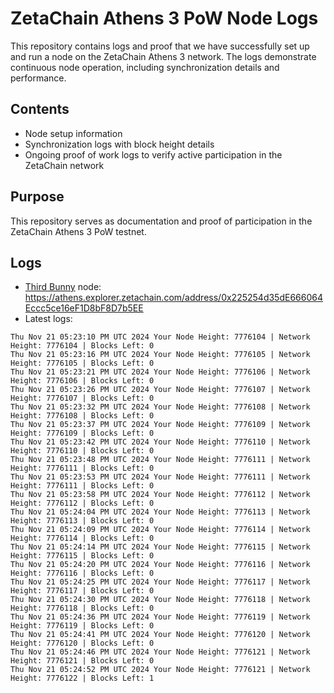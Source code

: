 # ZetaChain Athens 3 PoW Node Logs
This repository contains logs and proof that we have successfully set up and run a node on the ZetaChain Athens 3 network. The logs demonstrate continuous node operation, including synchronization details and performance.

## Contents
- Node setup information
- Synchronization logs with block height details
- Ongoing proof of work logs to verify active participation in the ZetaChain network

## Purpose
This repository serves as documentation and proof of participation in the ZetaChain Athens 3 PoW testnet.

## Logs

- [Third Bunny](https://thirdbunny.xyz/) node: https://athens.explorer.zetachain.com/address/0x225254d35dE666064Eccc5ce16eF1D8bF8D7b5EE
- Latest logs:
```
Thu Nov 21 05:23:10 PM UTC 2024 Your Node Height: 7776104 | Network Height: 7776104 | Blocks Left: 0
Thu Nov 21 05:23:16 PM UTC 2024 Your Node Height: 7776105 | Network Height: 7776105 | Blocks Left: 0
Thu Nov 21 05:23:21 PM UTC 2024 Your Node Height: 7776106 | Network Height: 7776106 | Blocks Left: 0
Thu Nov 21 05:23:26 PM UTC 2024 Your Node Height: 7776107 | Network Height: 7776107 | Blocks Left: 0
Thu Nov 21 05:23:32 PM UTC 2024 Your Node Height: 7776108 | Network Height: 7776108 | Blocks Left: 0
Thu Nov 21 05:23:37 PM UTC 2024 Your Node Height: 7776109 | Network Height: 7776109 | Blocks Left: 0
Thu Nov 21 05:23:42 PM UTC 2024 Your Node Height: 7776110 | Network Height: 7776110 | Blocks Left: 0
Thu Nov 21 05:23:48 PM UTC 2024 Your Node Height: 7776111 | Network Height: 7776111 | Blocks Left: 0
Thu Nov 21 05:23:53 PM UTC 2024 Your Node Height: 7776111 | Network Height: 7776111 | Blocks Left: 0
Thu Nov 21 05:23:58 PM UTC 2024 Your Node Height: 7776112 | Network Height: 7776112 | Blocks Left: 0
Thu Nov 21 05:24:04 PM UTC 2024 Your Node Height: 7776113 | Network Height: 7776113 | Blocks Left: 0
Thu Nov 21 05:24:09 PM UTC 2024 Your Node Height: 7776114 | Network Height: 7776114 | Blocks Left: 0
Thu Nov 21 05:24:14 PM UTC 2024 Your Node Height: 7776115 | Network Height: 7776115 | Blocks Left: 0
Thu Nov 21 05:24:20 PM UTC 2024 Your Node Height: 7776116 | Network Height: 7776116 | Blocks Left: 0
Thu Nov 21 05:24:25 PM UTC 2024 Your Node Height: 7776117 | Network Height: 7776117 | Blocks Left: 0
Thu Nov 21 05:24:30 PM UTC 2024 Your Node Height: 7776118 | Network Height: 7776118 | Blocks Left: 0
Thu Nov 21 05:24:36 PM UTC 2024 Your Node Height: 7776119 | Network Height: 7776119 | Blocks Left: 0
Thu Nov 21 05:24:41 PM UTC 2024 Your Node Height: 7776120 | Network Height: 7776120 | Blocks Left: 0
Thu Nov 21 05:24:46 PM UTC 2024 Your Node Height: 7776121 | Network Height: 7776121 | Blocks Left: 0
Thu Nov 21 05:24:52 PM UTC 2024 Your Node Height: 7776121 | Network Height: 7776122 | Blocks Left: 1
```
